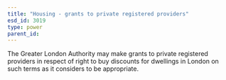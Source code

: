 ```yaml
---
title: "Housing - grants to private registered providers"
esd_id: 3019
type: power
parent_id:  
---
```


The Greater London Authority may make grants to private registered providers in respect of right to buy discounts for dwellings in London on such terms as it considers to be appropriate.

